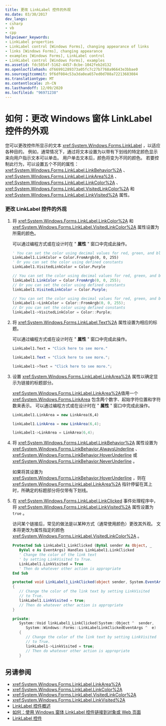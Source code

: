 ```yaml
---
title: 更改 LinkLabel 控件的外观
ms.date: 03/30/2017
dev_langs:
- csharp
- vb
- cpp
helpviewer_keywords:
- LinkLabel properties
- LinkLabel control [Windows Forms], changing appearance of links
- links [Windows Forms], changing appearance
- examples [Windows Forms], LinkLabel control
- LinkLabel control [Windows Forms], examples
ms.assetid: fdc5854f-5162-4457-8cbe-1042feb2d132
ms.openlocfilehash: df66991289373a05fc7c27b7768a96643e3bbae0
ms.sourcegitcommit: 9f6df084c53a3da0ea657ed0d708a72213683084
ms.translationtype: MT
ms.contentlocale: zh-CN
ms.lasthandoff: 12/09/2020
ms.locfileid: "96971238"
---
```

# <a name="how-to-change-the-appearance-of-the-windows-forms-linklabel-control"></a>如何：更改 Windows 窗体 LinkLabel 控件的外观
您可以更改控件所显示的文本 <xref:System.Windows.Forms.LinkLabel> ，以适应各种目的。 例如，通常情况下，通过将文本设置为以带有下划线的特定颜色显示来向用户指示文本可以单击。 用户单击文本后，颜色将变为不同的颜色。 若要控制此行为，可以设置五个不同的属性： <xref:System.Windows.Forms.LinkLabel.LinkBehavior%2A> 、 <xref:System.Windows.Forms.LinkLabel.LinkArea%2A> 、 <xref:System.Windows.Forms.LinkLabel.LinkColor%2A> 、 <xref:System.Windows.Forms.LinkLabel.VisitedLinkColor%2A> 和 <xref:System.Windows.Forms.LinkLabel.LinkVisited%2A> 属性。  
  
### <a name="to-change-the-appearance-of-a-linklabel-control"></a>更改 LinkLabel 控件的外观  
  
1. 将 <xref:System.Windows.Forms.LinkLabel.LinkColor%2A> 和 <xref:System.Windows.Forms.LinkLabel.VisitedLinkColor%2A> 属性设置为所需的颜色。  
  
     可以通过编程方式或在设计时在 " **属性** " 窗口中完成此操作。  
  
    ```vb  
    ' You can set the color using decimal values for red, green, and blue  
    LinkLabel1.LinkColor = Color.FromArgb(0, 0, 255)  
    ' Or you can set the color using defined constants  
    LinkLabel1.VisitedLinkColor = Color.Purple  
    ```  
  
    ```csharp  
    // You can set the color using decimal values for red, green, and blue  
    linkLabel1.LinkColor = Color.FromArgb(0, 0, 255);  
    // Or you can set the color using defined constants  
    linkLabel1.VisitedLinkColor = Color.Purple;  
    ```  
  
    ```cpp  
    // You can set the color using decimal values for red, green, and blue  
    linkLabel1->LinkColor = Color::FromArgb(0, 0, 255);  
    // Or you can set the color using defined constants  
    linkLabel1->VisitedLinkColor = Color::Purple;  
    ```  
  
2. 将 <xref:System.Windows.Forms.LinkLabel.Text%2A> 属性设置为相应的标题。  
  
     可以通过编程方式或在设计时在 " **属性** " 窗口中完成此操作。  
  
    ```vb  
    LinkLabel1.Text = "Click here to see more."  
    ```  
  
    ```csharp  
    linkLabel1.Text = "Click here to see more.";  
    ```  
  
    ```cpp  
    linkLabel1->Text = "Click here to see more.";  
    ```  
  
3. 设置 <xref:System.Windows.Forms.LinkLabel.LinkArea%2A> 属性以确定显示为链接的标题部分。  
  
     <xref:System.Windows.Forms.LinkLabel.LinkArea%2A>值用一个 <xref:System.Windows.Forms.LinkArea> 包含两个数字、起始字符位置和字符数来表示。 可以通过编程方式或在设计时在 " **属性** " 窗口中完成此操作。  
  
    ```vb  
    LinkLabel1.LinkArea = new LinkArea(6,4)  
    ```  
  
    ```csharp  
    linkLabel1.LinkArea = new LinkArea(6,4);  
    ```  
  
    ```cpp  
    linkLabel1->LinkArea = LinkArea(6,4);  
    ```  
  
4. 将 <xref:System.Windows.Forms.LinkLabel.LinkBehavior%2A> 属性设置为 <xref:System.Windows.Forms.LinkBehavior.AlwaysUnderline> 、 <xref:System.Windows.Forms.LinkBehavior.HoverUnderline> 或 <xref:System.Windows.Forms.LinkBehavior.NeverUnderline> 。  
  
     如果将其设置为 <xref:System.Windows.Forms.LinkBehavior.HoverUnderline> ，则在 <xref:System.Windows.Forms.LinkLabel.LinkArea%2A> 指针停留在其上时，所确定的标题部分将仅带有下划线。  
  
5. 在 <xref:System.Windows.Forms.LinkLabel.LinkClicked> 事件处理程序中，将 <xref:System.Windows.Forms.LinkLabel.LinkVisited%2A> 属性设置为 `true` 。  
  
     访问某个链接后，常见的做法是以某种方式（通常使用颜色）更改其外观。 文本将更改为属性指定的颜色 <xref:System.Windows.Forms.LinkLabel.VisitedLinkColor%2A> 。  
  
    ```vb  
    Protected Sub LinkLabel1_LinkClicked (ByVal sender As Object, _  
       ByVal e As EventArgs) Handles LinkLabel1.LinkClicked  
       ' Change the color of the link text  
       ' by setting LinkVisited to True.  
       LinkLabel1.LinkVisited = True  
       ' Then do whatever other action is appropriate  
    End Sub  
    ```  
  
    ```csharp  
    protected void LinkLabel1_LinkClicked(object sender, System.EventArgs e)  
    {  
       // Change the color of the link text by setting LinkVisited
       // to True.  
       linkLabel1.LinkVisited = true;  
       // Then do whatever other action is appropriate  
    }  
    ```  
  
    ```cpp  
    private:  
       System::Void linkLabel1_LinkClicked(System::Object ^  sender,  
          System::Windows::Forms::LinkLabelLinkClickedEventArgs ^  e)  
       {  
          // Change the color of the link text by setting LinkVisited
          // to True.  
          linkLabel1->LinkVisited = true;  
          // Then do whatever other action is appropriate  
       }  
    ```  
  
## <a name="see-also"></a>另请参阅

- <xref:System.Windows.Forms.LinkLabel.LinkArea%2A>
- <xref:System.Windows.Forms.LinkLabel.LinkColor%2A>
- <xref:System.Windows.Forms.LinkLabel.VisitedLinkColor%2A>
- <xref:System.Windows.Forms.LinkLabel.LinkVisited%2A>
- [LinkLabel 控件概述](linklabel-control-overview-windows-forms.md)
- [如何：使用 Windows 窗体 LinkLabel 控件链接到对象或 Web 页面](link-to-an-object-or-web-page-with-wf-linklabel-control.md)
- [LinkLabel 控件](linklabel-control-windows-forms.md)
